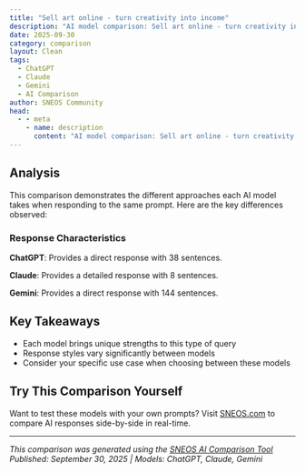 ```yaml
---
title: "Sell art online - turn creativity into income"
description: "AI model comparison: Sell art online - turn creativity into income..."
date: 2025-09-30
category: comparison
layout: Clean
tags:
  - ChatGPT
  - Claude
  - Gemini
  - AI Comparison
author: SNEOS Community
head:
  - - meta
    - name: description
      content: "AI model comparison: Sell art online - turn creativity into income..."
---
```


<ChatComparison
  title="Sell art online - turn creativity into income"
  prompt="Sell art online - turn creativity into income"
  :responses='{"ChatGPT": "Certainly! Here\u2019s a comprehensive guide to selling art online and turning your creativity into a steady income:\n\n### 1. Create High-Quality Artworks\n- Focus on producing original and unique pieces.\n- Use high-resolution photography or scanning to capture your art accurately.\n\n### 2. Build an Online Portfolio\n- Create a professional website or use platforms like:\n - **Etsy**\n - **Saatchi Art**\n - **Artfinder**\n - **DeviantArt**\n - **Behance**\n- Showcase your best work, and keep the site updated with new art.\n\n### 3. Choose Your Sales Platforms\n- **Marketplaces**: Etsy, eBay, Amazon Handmade.\n- **Art-specific platforms**: Saatchi Art, ArtPal, Redbubble (for prints and merch).\n- **Social media shops**: Instagram Shopping, Facebook Shops.\n- **Your own website**: Use Shopify, WooCommerce, or BigCommerce for direct sales.\n\n### 4. Price Your Art Strategically\n- Research similar artists.\n- Consider size, medium, time spent, and materials cost.\n- Start with competitive but fair pricing.\n- Offer different types of products: originals, prints, merchandise.\n\n### 5. Promote Your Art\n- Use social media (Instagram, Pinterest, TikTok) to share your process and finished pieces.\n- Engage with art communities and potential buyers.\n- Run ads targeting art enthusiasts.\n- Collaborate with influencers or bloggers.\n\n### 6. Offer Prints and Merchandise\n- Use print-on-demand services like Printful, Society6, or Redbubble.\n- Sell prints, posters, calendars, phone cases, apparel featuring your art.\n\n### 7. Provide Excellent Customer Service\n- Communicate clearly and promptly.\n- Package art carefully to prevent damage.\n- Offer refunds or exchanges if needed.\n- Collect and showcase positive reviews.\n\n### 8. Leverage Email Marketing\n- Build an email list by offering a newsletter or freebies.\n- Send updates about new art, sales, and events.\n\n### 9. Keep Learning and Improving\n- Stay updated on trends and marketing techniques.\n- Experiment with new mediums and styles.\n- Attend online workshops or courses.\n\n---\n\nIf you want, I can help with creating a marketing plan, writing product descriptions, or setting up an online store. Just let me know!", "Claude": "# Turn Your Art Into Online Income: A Complete Guide\n\n## **Choose Your Sales Platform**\n\n### **Beginner-Friendly Options:**\n- **Etsy** - Built-in audience, easy setup, 6.5% transaction fees\n- **Instagram/Facebook Shop** - Leverage social media following\n- **Amazon Handmade** - Massive reach, higher competition\n\n### **Professional Platforms:**\n- **Your own website** (Shopify, Squarespace, WooCommerce)\n- **Saatchi Art** - Higher-end original pieces\n- **ArtFinder** - Commission-free for first year\n\n## **What to Sell Online**\n\n### **Physical Art:**\n- Original paintings/drawings\n- Limited edition prints\n- Art prints on demand\n- Custom portraits/commissions\n\n### **Digital Products:**\n- Downloadable prints\n- Digital illustrations\n- Design templates\n- NFTs (if that\u0027s your niche)\n\n## **Pricing Your Work**\n\n### **Formula for Originals:**\n**(Materials \u002B Time \u00D7 Hourly Rate) \u00D7 2 = Retail Price**\n\n### **Print Pricing:**\n- Research competitors\n- Factor in printing/shipping costs\n- Start lower, increase as demand grows\n\n## **Marketing Strategies**\n\n### **Social Media:**\n- **Instagram**: Post process videos, behind-the-scenes content\n- **TikTok**: Speed painting, art tutorials\n- **Pinterest**: Optimize for art-related keywords\n\n### **Content Ideas:**\n- Time-lapse creation videos\n- Art tutorials and tips\n- Studio tours\n- Customer testimonials\n\n## **Quick Start Action Plan**\n\n1. **Week 1**: Choose platform, photograph 5-10 pieces\n2. **Week 2**: Set up shop, write compelling descriptions\n3. **Week 3**: Create social media accounts, start posting daily\n4. **Week 4**: Launch with friends/family, gather first reviews\n\n## **Pro Tips for Success**\n\n- **Quality photos are crucial** - invest in good lighting\n- **Tell your story** - people buy from artists they connect with\n- **Be consistent** - regular posting builds audience\n- **Price confidently** - don\u0027t undervalue your work\n- **Build an email list** - own your customer relationships\n\n**Start small, stay consistent, and scale up as you learn what works for your art and audience.**\n\nWhat type of art do you create? I can give more specific advice based on your medium!", "Gemini": "Okay, let\u0027s break down how to sell art online and turn your creativity into income. Here\u0027s a structured guide covering everything from platforms to marketing:\n\n**I. Preparation \u0026 Planning: Laying the Foundation**\n\n* **A. Identify Your Niche and Style:**\n * **What kind of art do you create?** Be specific. Is it:\n * Paintings (oil, acrylic, watercolor, mixed media)\n * Drawings (pencil, charcoal, ink)\n * Photography (landscape, portrait, abstract)\n * Prints (linocut, screen printing, digital)\n * Sculpture (clay, metal, wood)\n * Digital Art (illustrations, graphic design)\n * Crafts (jewelry, ceramics, fiber art, woodworking)\n * **What\u0027s your unique style?** What makes your art recognizable as *yours*? Consider your:\n * Subject matter\n * Color palette\n * Technique\n * Overall aesthetic\n * **Target Audience:** Who are you trying to reach? (e.g., young adults, art collectors, interior designers, specific hobbyists) Knowing your audience helps you tailor your art and marketing.\n* **B. Pricing Your Art:**\n * **Consider your materials costs:** Track every expense: paint, canvas, paper, digital software subscriptions, framing, etc.\n * **Value your time:** How long does each piece take you to create? Assign yourself an hourly rate (be realistic).\n * **Research comparable artists:** See what artists with similar styles and experience are charging. Look on Etsy, online galleries, and art fairs.\n * **Pricing formulas (examples):**\n * \u0060Materials Cost \u002B (Hourly Rate x Time Spent) \u002B Percentage for Profit\u0060\n * \u0060(Width \u002B Height) x Multiplier\u0060 (Multiplier based on experience/reputation)\n * **Factor in platform fees, shipping costs, and potential discounts.**\n * **Start conservatively and increase prices as demand grows.**\n* **C. Photography \u0026 Presentation:**\n * **High-Quality Photos are ESSENTIAL:**\n * Use good lighting (natural light is best, but avoid direct sunlight).\n * Take multiple shots from different angles.\n * Show details and textures.\n * Edit photos for clarity, color accuracy, and brightness. Use photo editing software (even free options like GIMP or online tools).\n * **Contextualize Your Art:**\n * Show your art in a room setting (mockups are helpful).\n * Use props to give a sense of scale.\n * **Consider Professional Photography:** If you\u0027re serious about selling, investing in professional photos can pay off.\n* **D. Shipping \u0026 Packaging:**\n * **Plan for shipping *before* you sell:** Research shipping costs and options.\n * **Packaging is crucial:** Use sturdy boxes, bubble wrap, packing peanuts, and protective layers. Consider custom packaging for a professional touch.\n * **Insurance:** Insure valuable pieces against damage or loss during shipping.\n * **Calculate Shipping Costs Accurately:** Offer various shipping options and clearly display costs to buyers.\n * **Include a Thank You Note:** A personal touch can encourage repeat business.\n* **E. Payment Processing:**\n * **Choose a reliable payment processor:** Options include:\n * PayPal\n * Stripe\n * Square\n * **Understand transaction fees.**\n * **Ensure secure checkout processes.**\n\n**II. Choosing Your Online Platform(s)**\n\n* **A. Etsy:**\n * **Pros:** Large marketplace, built-in customer base, easy to set up a shop, good for handmade and vintage items.\n * **Cons:** High competition, transaction fees, can be difficult to stand out.\n * **Best For:** Artists selling unique, handmade art, crafts, and smaller items.\n* **B. Your Own Website (e.g., using Shopify, Squarespace, Wix):**\n * **Pros:** Full control over branding, no platform fees (except subscription), build direct relationships with customers.\n * **Cons:** Requires more technical skills, responsible for marketing and driving traffic, takes time to set up and maintain.\n * **Best For:** Artists who want complete control over their brand, have a larger catalog of work, and are willing to invest in marketing.\n* **C. Online Art Marketplaces (e.g., Saatchi Art, Artfinder, UGallery):**\n * **Pros:** Curated audience of art buyers, often higher price points, potential for exposure to collectors.\n * **Cons:** Stricter application process, commission fees, less control over branding.\n * **Best For:** Established artists with a strong portfolio and a desire to reach a wider audience of collectors.\n* **D. Print-on-Demand (POD) Services (e.g., Redbubble, Society6, Printful, Teespring):**\n * **Pros:** No upfront costs, minimal effort (you just upload your designs), wide range of products (prints, clothing, home decor).\n * **Cons:** Lower profit margins, less control over quality, highly competitive.\n * **Best For:** Artists who want to experiment with selling merchandise and don\u0027t want to deal with inventory or shipping.\n* **E. Social Media Marketplaces (e.g., Instagram Shopping, Facebook Marketplace):**\n * **Pros:** Leverage your existing social media audience, easy to set up a shop, direct interaction with potential buyers.\n * **Cons:** Can be time-consuming to manage, relies on social media algorithms, payment processing may vary.\n * **Best For:** Artists with a strong social media following and who want to sell directly to their followers.\n\n**III. Marketing Your Art Online**\n\n* **A. Search Engine Optimization (SEO):**\n * **Keyword Research:** Find out what terms people are using to search for art like yours. Use tools like Google Keyword Planner.\n * **Optimize Product Listings:** Use relevant keywords in your titles, descriptions, and tags on Etsy, your website, and other platforms.\n * **Website Optimization:** If you have your own website, optimize it for search engines with relevant content and keywords.\n* **B. Social Media Marketing:**\n * **Choose the right platforms:** Focus on platforms where your target audience spends time (e.g., Instagram, Pinterest, Facebook, TikTok).\n * **Create engaging content:** Share high-quality photos and videos of your art, process videos, behind-the-scenes glimpses, artist stories, and tutorials.\n * **Use relevant hashtags:** Research and use popular art-related hashtags.\n * **Interact with your followers:** Respond to comments and messages, participate in art communities, and run contests or giveaways.\n * **Consider paid advertising:** Boost your posts or run targeted ads to reach a wider audience.\n* **C. Email Marketing:**\n * **Build an email list:** Offer a freebie (e.g., a discount code, a free print) in exchange for email sign-ups.\n * **Send regular newsletters:** Share new artwork, upcoming events, special offers, and behind-the-scenes content.\n * **Segment your list:** Tailor your emails to different segments of your audience (e.g., new subscribers, past customers).\n* **D. Content Marketing:**\n * **Blog:** Write blog posts about your art, techniques, inspirations, and the art world in general.\n * **Guest Blogging:** Contribute articles to other art blogs or websites.\n * **Create Videos:** Share your art process, tutorials, or artist interviews on YouTube or other video platforms.\n* **E. Public Relations \u0026 Outreach:**\n * **Reach out to art bloggers and journalists:** Send them press releases about your new artwork or exhibitions.\n * **Submit your work to online art galleries and competitions.**\n * **Collaborate with other artists or influencers.**\n* **F. Paid Advertising:**\n * **Google Ads:** Target people who are searching for specific types of art.\n * **Social Media Ads:** Target people based on their interests, demographics, and behaviors.\n\n**IV. Building Relationships \u0026 Customer Service**\n\n* **A. Respond Promptly:** Answer inquiries quickly and professionally.\n* **B. Provide Excellent Customer Service:** Go above and beyond to ensure customer satisfaction.\n* **C. Personalize Your Interactions:** Add a personal touch to your communications.\n* **D. Ask for Reviews and Testimonials:** Positive reviews can build trust and attract new customers.\n* **E. Offer a Return Policy:** A clear and fair return policy can ease customer concerns.\n* **F. Build a Community:** Foster a sense of community around your art.\n\n**V. Legal \u0026 Financial Considerations**\n\n* **A. Copyright:** Protect your art by understanding copyright laws. You automatically own the copyright to your original artwork.\n* **B. Terms of Service:** Have clear terms of service for your website or online shop.\n* **C. Sales Tax:** Understand your sales tax obligations and collect and remit sales tax as required.\n* **D. Income Tax:** Report your art income on your tax return.\n* **E. Business License:** Depending on your location, you may need a business license to sell art.\n* **F. Insurance:** Consider business insurance to protect yourself against liability.\n\n**VI. Continuous Improvement \u0026 Adaptation**\n\n* **A. Analyze Your Data:** Track your sales, website traffic, and social media engagement to see what\u0027s working and what\u0027s not.\n* **B. Experiment with New Strategies:** Don\u0027t be afraid to try new marketing techniques, platforms, or product offerings.\n* **C. Stay Up-to-Date:** Keep up with the latest trends in online art sales and marketing.\n* **D. Seek Feedback:** Ask your customers and followers for feedback on your art and your business.\n* **E. Never Stop Learning:** Continuously improve your skills and knowledge.\n\n**Key Takeaways:**\n\n* **Quality is paramount:** Focus on creating high-quality art and presenting it professionally.\n* **Consistency is key:** Regularly create new art and consistently market your work.\n* **Patience is necessary:** Building a successful online art business takes time and effort.\n* **Passion is essential:** Love what you do, and that passion will shine through in your art and your marketing.\n\nBy following these steps, you can increase your chances of turning your creativity into a sustainable income stream online. Good luck!\n"}' 
  published-date="22:46"
/>

## Analysis

This comparison demonstrates the different approaches each AI model takes when responding to the same prompt. Here are the key differences observed:

### Response Characteristics

**ChatGPT**: Provides a direct response with 38 sentences. 

**Claude**: Provides a detailed response with 8 sentences. 

**Gemini**: Provides a direct response with 144 sentences. 

## Key Takeaways

- Each model brings unique strengths to this type of query
- Response styles vary significantly between models
- Consider your specific use case when choosing between these models

## Try This Comparison Yourself

Want to test these models with your own prompts? Visit [SNEOS.com](https://sneos.com) to compare AI responses side-by-side in real-time.

---

*This comparison was generated using the [SNEOS AI Comparison Tool](https://sneos.com)*
*Published: September 30, 2025 | Models: ChatGPT, Claude, Gemini*
